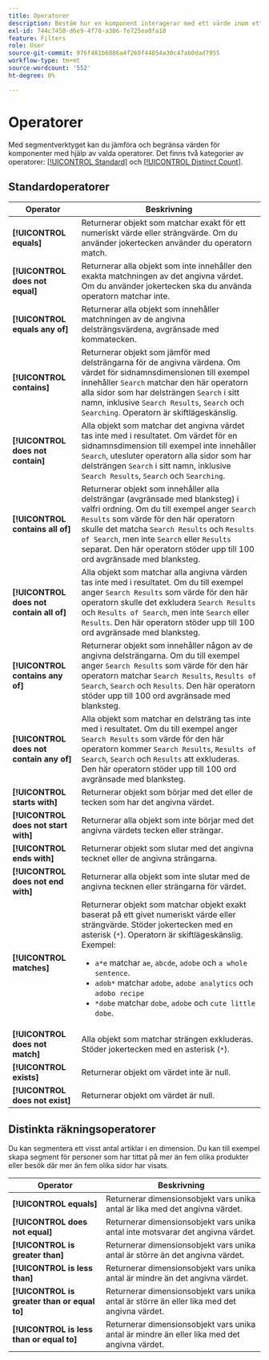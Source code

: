 ```yaml
---
title: Operatorer
description: Bestäm hur en komponent interagerar med ett värde inom ett segment.
exl-id: 744c7450-d6e9-4f78-a306-fe725ea0fa18
feature: Filters
role: User
source-git-commit: 976f481b6886a4f260f44854a30c47ab0dad7955
workflow-type: tm+mt
source-wordcount: '552'
ht-degree: 0%

---
```


# Operatorer

Med segmentverktyget kan du jämföra och begränsa värden för komponenter med hjälp av valda operatorer. Det finns två kategorier av operatorer: [[!UICONTROL Standard]](#standard-operators) och [[!UICONTROL Distinct Count]](#distinct-count-operators).

## Standardoperatorer

| Operator | Beskrivning |
| --- | --- |
| **[!UICONTROL equals]** | Returnerar objekt som matchar exakt för ett numeriskt värde eller strängvärde. Om du använder jokertecken använder du operatorn match. |
| **[!UICONTROL does not equal]** | Returnerar alla objekt som inte innehåller den exakta matchningen av det angivna värdet.  Om du använder jokertecken ska du använda operatorn matchar inte. |
| **[!UICONTROL equals any of]** | Returnerar alla objekt som innehåller matchningen av de angivna delsträngsvärdena, avgränsade med kommatecken. |
| **[!UICONTROL contains]** | Returnerar objekt som jämför med delsträngarna för de angivna värdena. Om värdet för sidnamnsdimensionen till exempel innehåller `Search` matchar den här operatorn alla sidor som har delsträngen `Search` i sitt namn, inklusive `Search Results`, `Search` och `Searching`. Operatorn är skiftlägeskänslig. |
| **[!UICONTROL does not contain]** | Alla objekt som matchar det angivna värdet tas inte med i resultatet. Om värdet för en sidnamnsdimension till exempel inte innehåller `Search`, utesluter operatorn alla sidor som har delsträngen `Search` i sitt namn, inklusive `Search Results`, `Search` och `Searching`. |
| **[!UICONTROL contains all of]** | Returnerar objekt som innehåller alla delsträngar (avgränsade med blanksteg) i valfri ordning. Om du till exempel anger `Search Results` som värde för den här operatorn skulle det matcha `Search Results` och `Results of Search`, men inte `Search` eller `Results` separat. Den här operatorn stöder upp till 100 ord avgränsade med blanksteg. |
| **[!UICONTROL does not contain all of]** | Alla objekt som matchar alla angivna värden tas inte med i resultatet. Om du till exempel anger `Search Results` som värde för den här operatorn skulle det exkludera `Search Results` och `Results of Search`, men inte `Search` eller `Results`. Den här operatorn stöder upp till 100 ord avgränsade med blanksteg. |
| **[!UICONTROL contains any of]** | Returnerar objekt som innehåller någon av de angivna delsträngarna. Om du till exempel anger `Search Results` som värde för den här operatorn matchar `Search Results`, `Results of Search`, `Search` och `Results`. Den här operatorn stöder upp till 100 ord avgränsade med blanksteg. |
| **[!UICONTROL does not contain any of]** | Alla objekt som matchar en delsträng tas inte med i resultatet. Om du till exempel anger `Search Results` som värde för den här operatorn kommer `Search Results`, `Results of Search`, `Search` och `Results` att exkluderas. Den här operatorn stöder upp till 100 ord avgränsade med blanksteg. |
| **[!UICONTROL starts with]** | Returnerar objekt som börjar med det eller de tecken som har det angivna värdet. |
| **[!UICONTROL does not start with]** | Returnerar alla objekt som inte börjar med det angivna värdets tecken eller strängar. |
| **[!UICONTROL ends with]** | Returnerar objekt som slutar med det angivna tecknet eller de angivna strängarna. |
| **[!UICONTROL does not end with]** | Returnerar alla objekt som inte slutar med de angivna tecknen eller strängarna för värdet. |
| **[!UICONTROL matches]** | Returnerar objekt som matchar objekt exakt baserat på ett givet numeriskt värde eller strängvärde. Stöder jokertecken med en asterisk (`*`). Operatorn är skiftlägeskänslig. Exempel:<ul><li>`a*e` matchar `ae`, `abcde`, `adobe` och `a whole sentence`.</li><li>`adob*` matchar `adobe`, `adobe analytics` och `adobo recipe`</li><li>`*dobe` matchar `dobe`, `adobe` och `cute little dobe`.</li></ul> |
| **[!UICONTROL does not match]** | Alla objekt som matchar strängen exkluderas. Stöder jokertecken med en asterisk (`*`). |
| **[!UICONTROL exists]** | Returnerar objekt om värdet inte är null. |
| **[!UICONTROL does not exist]** | Returnerar objekt om värdet är null. |

## Distinkta räkningsoperatorer

Du kan segmentera ett visst antal artiklar i en dimension. Du kan till exempel skapa segment för personer som har tittat på mer än fem olika produkter eller besök där mer än fem olika sidor har visats.

| Operator | Beskrivning |
| --- | --- |
| **[!UICONTROL equals]** | Returnerar dimensionsobjekt vars unika antal är lika med det angivna värdet. |
| **[!UICONTROL does not equal]** | Returnerar dimensionsobjekt vars unika antal inte motsvarar det angivna värdet. |
| **[!UICONTROL is greater than]** | Returnerar dimensionsobjekt vars unika antal är större än det angivna värdet. |
| **[!UICONTROL is less than]** | Returnerar dimensionsobjekt vars unika antal är mindre än det angivna värdet. |
| **[!UICONTROL is greater than or equal to]** | Returnerar dimensionsobjekt vars unika antal är större än eller lika med det angivna värdet. |
| **[!UICONTROL is less than or equal to]** | Returnerar dimensionsobjekt vars unika antal är mindre än eller lika med det angivna värdet. |
